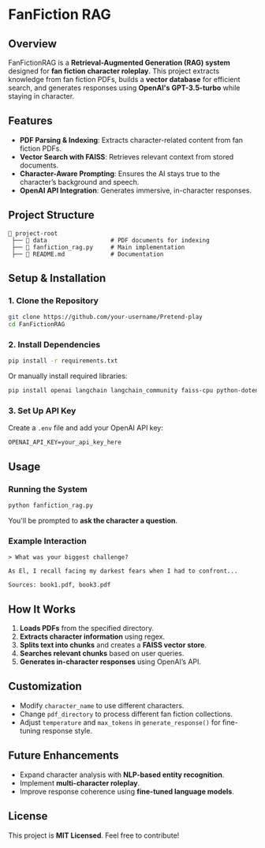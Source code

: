 # FanFiction RAG

## Overview
FanFictionRAG is a **Retrieval-Augmented Generation (RAG) system** designed for **fan fiction character roleplay**. This project extracts knowledge from fan fiction PDFs, builds a **vector database** for efficient search, and generates responses using **OpenAI's GPT-3.5-turbo** while staying in character.

## Features
- **PDF Parsing & Indexing**: Extracts character-related content from fan fiction PDFs.
- **Vector Search with FAISS**: Retrieves relevant context from stored documents.
- **Character-Aware Prompting**: Ensures the AI stays true to the character’s background and speech.
- **OpenAI API Integration**: Generates immersive, in-character responses.

## Project Structure
```
📂 project-root
 ├── 📂 data                  # PDF documents for indexing
 ├── 📜 fanfiction_rag.py     # Main implementation
 ├── 📜 README.md             # Documentation
```

## Setup & Installation
### 1. Clone the Repository
```sh
git clone https://github.com/your-username/Pretend-play
cd FanFictionRAG
```

### 2. Install Dependencies
```sh
pip install -r requirements.txt
```
Or manually install required libraries:
```sh
pip install openai langchain langchain_community faiss-cpu python-dotenv
```

### 3. Set Up API Key
Create a `.env` file and add your OpenAI API key:
```
OPENAI_API_KEY=your_api_key_here
```

## Usage
### Running the System
```sh
python fanfiction_rag.py
```
You'll be prompted to **ask the character a question**.

### Example Interaction
```
> What was your biggest challenge?

As El, I recall facing my darkest fears when I had to confront...

Sources: book1.pdf, book3.pdf
```

## How It Works
1. **Loads PDFs** from the specified directory.
2. **Extracts character information** using regex.
3. **Splits text into chunks** and creates a **FAISS vector store**.
4. **Searches relevant chunks** based on user queries.
5. **Generates in-character responses** using OpenAI’s API.

## Customization
- Modify `character_name` to use different characters.
- Change `pdf_directory` to process different fan fiction collections.
- Adjust `temperature` and `max_tokens` in `generate_response()` for fine-tuning response style.

## Future Enhancements
- Expand character analysis with **NLP-based entity recognition**.
- Implement **multi-character roleplay**.
- Improve response coherence using **fine-tuned language models**.

## License
This project is **MIT Licensed**. Feel free to contribute!

